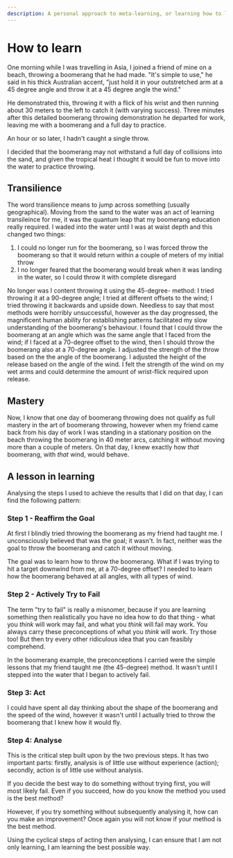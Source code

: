 ```yaml
---
description: A personal approach to meta-learning, or learning how to learn
---
```


# How to learn

One morning while I was travelling in Asia, I joined a friend of mine on a beach, throwing a boomerang that he had made. "It's simple to use," he said in his thick Australian accent, "just hold it in your outstretched arm at a 45 degree angle and throw it at a 45 degree angle the wind."

He demonstrated this, throwing it with a flick of his wrist and then running about 30 meters to the left to catch it (with varying success). Three minutes after this detailed boomerang throwing demonstration he departed for work, leaving me with a boomerang and a full day to practice.

An hour or so later, I hadn't caught a single throw.

I decided that the boomerang may not withstand a full day of collisions into the sand, and given the tropical heat I thought it would be fun to move into the water to practice throwing.

## Transilience

The word transilience means to jump across something (usually geographical). Moving from the sand to the water was an act of learning transileince for me, it was the quantum leap that my boomerang education really required. I waded into the water until I was at waist depth and this changed two things:

1. I could no longer run for the boomerang, so I was forced throw the boomerang so that it would return within a couple of meters of my initial throw
2. I no longer feared that the boomerang would break when it was landing in the water, so I could throw it with complete disregard

No longer was I content throwing it using the 45-degree- method: I tried throwing it at a 90-degree angle; I tried at different offsets to the wind; I tried throwing it backwards and upside down. Needless to say that most methods were horribly unsuccessful, however as the day progressed, the magnificent human ability for establishing patterns facilitated my slow understanding of the boomerang's behaviour.
I found that I could throw the boomerang at an angle which was the same angle that I faced from the wind; if I faced at a 70-degree offset to the wind, then I should throw the boomerang also at a 70-degree angle.
I adjusted the strength of the throw based on the the angle of the boomerang.
I adjusted the height of the release based on the angle of the wind.
I felt the strength of the wind on my wet arms and could determine the amount of wrist-flick required upon release.

## Mastery

Now, I know that one day of boomerang throwing does not qualify as full mastery in the art of boomerang throwing, however when my friend came back from his day of work I was standing in a stationary position on the beach throwing the boomerang in 40 meter arcs, catching it without moving more than a couple of meters. On that day, I knew exactly how _that_ boomerang, with _that_ wind, would behave.

## A lesson in learning

Analysing the steps I used to achieve the results that I did on that day, I can find the following pattern:

### Step 1 - Reaffirm the Goal

At first I blindly tried throwing the boomerang as my friend had taught me. I unconsciously believed that was the goal; it wasn't. In fact, neither was the goal to throw the boomerang and catch it without moving.

The goal was to learn how to throw the boomerang. What if I was trying to hit a target downwind from me, at a 70-degree offset? I needed to learn how the boomerang behaved at all angles, with all types of wind.

### Step 2 - Actively Try to Fail

The term "try to fail" is really a misnomer, because if you are learning something then realistically you have no idea how to do that thing - what you _think_ will work may fail, and what you _think_ will fail may work.
You always carry these preconceptions of what you _think_ will work. Try those too! But then try every other ridiculous idea that you can feasibly comprehend.

In the boomerang example, the preconceptions I carried were the simple lessons that my friend taught me (the 45-degree) method. It wasn't until I stepped into the water that I began to actively fail.

### Step 3: Act

I could have spent all day thinking about the shape of the boomerang and the speed of the wind, however it wasn't until I actually tried to throw the boomerang that I knew how it would fly.

### Step 4: Analyse

This is the critical step built upon by the two previous steps. It has two important parts: firstly, analysis is of little use without experience (action); secondly, action is of little use without analysis.

If you decide the best way to do something without trying first, you will most likely fail. Even if you succeed, how do you know the method you used is the best method?

However, if you try something without subsequently analysing it, how can you make an improvement? Once again you will not know if your method is the best method.

Using the cyclical steps of acting then analysing, I can ensure that I am not only learning, I am learning the best possible way.
